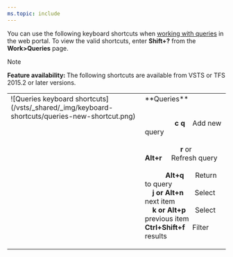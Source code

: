 ```yaml
---
ms.topic: include
---
```



<a id="queries-web-portal-shortcuts"></a>

You can use the following keyboard shortcuts when [working with queries](/vsts/boards/queries/using-queries) in the web portal. To view the valid shortcuts, enter **Shift+?** from the **Work>Queries** page. 

>[!NOTE]  
><b>Feature availability: </b>The following shortcuts are available from VSTS or TFS 2015.2 or later versions.  

<table width="70%">
<tbody valign="top">
<tr>
<td>![Queries keyboard shortcuts](/vsts/_shared/_img/keyboard-shortcuts/queries-new-shortcut.png)</td>
<td>
**Queries**<br/><br/>

&nbsp;&nbsp;&nbsp;&nbsp;&nbsp;&nbsp;&nbsp;&nbsp;&nbsp;&nbsp;&nbsp;&nbsp;&nbsp;&nbsp;&nbsp;&nbsp;**c q**&nbsp;&nbsp;&nbsp;&nbsp;Add new query<br/>
<br/>
&nbsp;&nbsp;&nbsp;&nbsp;&nbsp;&nbsp;&nbsp;&nbsp;&nbsp;&nbsp;&nbsp;&nbsp;&nbsp;&nbsp;&nbsp;&nbsp;&nbsp;&nbsp;&nbsp;**r** or **Alt+r**&nbsp;&nbsp;&nbsp;&nbsp;&nbsp;Refresh query<br/><br/>
&nbsp;&nbsp;&nbsp;&nbsp;&nbsp;&nbsp;&nbsp;&nbsp;&nbsp;&nbsp;&nbsp;**Alt+q**&nbsp;&nbsp;&nbsp;&nbsp;&nbsp;&nbsp;Return to query<br/> 
&nbsp;&nbsp;&nbsp;&nbsp;**j or Alt+n**&nbsp;&nbsp;&nbsp;&nbsp;&nbsp;&nbsp;Select next item<br/>
&nbsp;&nbsp;&nbsp;&nbsp;**k or Alt+p**&nbsp;&nbsp;&nbsp;&nbsp;&nbsp;Select previous item<br/>
**Ctrl+Shift+f**&nbsp;&nbsp;&nbsp;&nbsp;Filter results<br/>
</td>
</tr>
</tbody>
</table>

